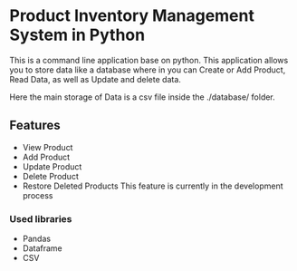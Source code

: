 # Product Inventory Management System in Python
This is a command line application base on python. This application allows you to store data like a database where in you can Create or Add Product, Read Data, as well as Update and delete data.

Here the main storage of Data is a csv file inside the ./database/ folder.

## Features

- View Product
- Add Product
- Update Product
- Delete Product
- Restore Deleted Products
  This feature is currently in the development process
  
### Used libraries
- Pandas
- Dataframe
- CSV

